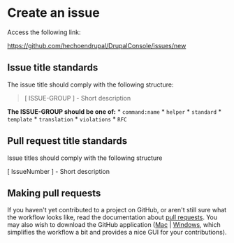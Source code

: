 # Create an issue
Access the following link:

https://github.com/hechoendrupal/DrupalConsole/issues/new

## Issue title standards
The issue title should comply with the following structure:
> [ ISSUE-GROUP ] - Short description

**The ISSUE-GROUP should be one of:**
    * `command:name`
    * `helper`
    * `standard`
    * `template`
    * `translation`
    * `violations`
    * `RFC`

## Pull request title standards
Issue titles should comply with the following structure

 [ IssueNumber ] - Short description

## Making pull requests
If you haven't yet contributed to a project on GitHub, or aren't still sure what the workflow looks like, read the documentation about [pull requests](https://help.github.com/articles/using-pull-requests/). You may also wish to download the GitHub application ([Mac](https://mac.github.com) | [Windows](https://windows.github.com), which simplifies the workflow a bit and provides a nice GUI for your contributions).